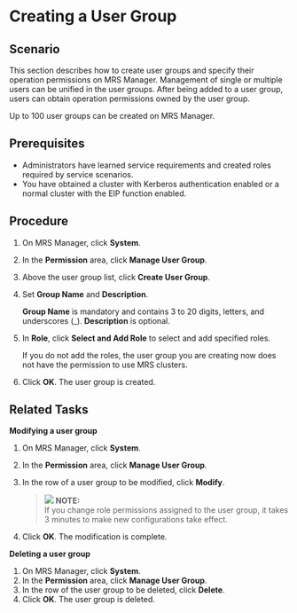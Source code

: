 # Creating a User Group<a name="EN-US_TOPIC_0125375850"></a>

## Scenario<a name="sa9c5d5718780410abadb38f2c1a3a6f9"></a>

This section describes how to create user groups and specify their operation permissions on MRS Manager. Management of single or multiple users can be unified in the user groups. After being added to a user group, users can obtain operation permissions owned by the user group.

Up to 100 user groups can be created on MRS Manager.

## Prerequisites<a name="s4c410d4536d24bc6ba636a26c8ab144c"></a>

-   Administrators have learned service requirements and created roles required by service scenarios.
-   You have obtained a cluster with Kerberos authentication enabled or a normal cluster with the EIP function enabled.

## Procedure<a name="s721fc66598ab4a19aaeb75442bd08d60"></a>

1.  On MRS Manager, click  **System**.
2.  In the  **Permission** area, click **Manage User Group**.
3.  Above the user group list, click  **Create User Group**.
4.  Set  **Group Name** and **Description**.

    **Group Name** is mandatory and contains 3 to 20 digits, letters, and underscores \(\_\). **Description**  is optional.

5.  In  **Role**, click **Select and Add Role**  to select and add specified roles.

    If you do not add the roles, the user group you are creating now does not have the permission to use MRS clusters.

6.  Click  **OK**. The user group is created.

## Related Tasks<a name="s8b3f4e1eddd4484a89bd0259fac2463b"></a>

**Modifying a user group**

1.  On MRS Manager, click  **System**.
2.  In the  **Permission** area, click **Manage User Group**.
3.  In the row of a user group to be modified, click  **Modify**.

    >![](/images/icon-note.gif) **NOTE:**   
    >If you change role permissions assigned to the user group, it takes 3 minutes to make new configurations take effect.  

4.  Click  **OK**. The modification is complete.

**Deleting a user group**

1.  On MRS Manager, click  **System**.
2.  In the  **Permission** area, click **Manage User Group**.
3.  In the row of the user group to be deleted, click  **Delete**.
4.  Click  **OK**. The user group is deleted.

